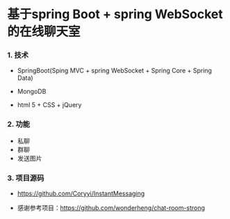 # 基于spring Boot + spring WebSocket的在线聊天室


### 1. 技术

* SpringBoot(Sping MVC + spring WebSocket + Spring Core + Spring Data)

* MongoDB
* html 5 + CSS + jQuery

### 2. 功能

* 私聊
* 群聊
* 发送图片


### 3. 项目源码
* https://github.com/Coryyi/InstantMessaging

* 感谢参考项目：https://github.com/wonderheng/chat-room-strong
